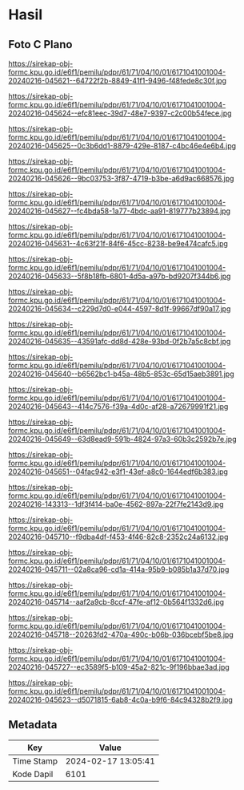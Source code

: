 # Hasil

## Foto C Plano

https://sirekap-obj-formc.kpu.go.id/e6f1/pemilu/pdpr/61/71/04/10/01/6171041001004-20240216-045621--64722f2b-8849-41f1-9496-f48fede8c30f.jpg

https://sirekap-obj-formc.kpu.go.id/e6f1/pemilu/pdpr/61/71/04/10/01/6171041001004-20240216-045624--efc81eec-39d7-48e7-9397-c2c00b54fece.jpg

https://sirekap-obj-formc.kpu.go.id/e6f1/pemilu/pdpr/61/71/04/10/01/6171041001004-20240216-045625--0c3b6dd1-8879-429e-8187-c4bc46e4e6b4.jpg

https://sirekap-obj-formc.kpu.go.id/e6f1/pemilu/pdpr/61/71/04/10/01/6171041001004-20240216-045626--9bc03753-3f87-4719-b3be-a6d9ac668576.jpg

https://sirekap-obj-formc.kpu.go.id/e6f1/pemilu/pdpr/61/71/04/10/01/6171041001004-20240216-045627--fc4bda58-1a77-4bdc-aa91-819777b23894.jpg

https://sirekap-obj-formc.kpu.go.id/e6f1/pemilu/pdpr/61/71/04/10/01/6171041001004-20240216-045631--4c63f21f-84f6-45cc-8238-be9e474cafc5.jpg

https://sirekap-obj-formc.kpu.go.id/e6f1/pemilu/pdpr/61/71/04/10/01/6171041001004-20240216-045633--5f8b18fb-6801-4d5a-a97b-bd9207f344b6.jpg

https://sirekap-obj-formc.kpu.go.id/e6f1/pemilu/pdpr/61/71/04/10/01/6171041001004-20240216-045634--c229d7d0-e044-4597-8d1f-99667df90a17.jpg

https://sirekap-obj-formc.kpu.go.id/e6f1/pemilu/pdpr/61/71/04/10/01/6171041001004-20240216-045635--43591afc-dd8d-428e-93bd-0f2b7a5c8cbf.jpg

https://sirekap-obj-formc.kpu.go.id/e6f1/pemilu/pdpr/61/71/04/10/01/6171041001004-20240216-045640--b6562bc1-b45a-48b5-853c-65d15aeb3891.jpg

https://sirekap-obj-formc.kpu.go.id/e6f1/pemilu/pdpr/61/71/04/10/01/6171041001004-20240216-045643--414c7576-f39a-4d0c-af28-a72679991f21.jpg

https://sirekap-obj-formc.kpu.go.id/e6f1/pemilu/pdpr/61/71/04/10/01/6171041001004-20240216-045649--63d8ead9-591b-4824-97a3-60b3c2592b7e.jpg

https://sirekap-obj-formc.kpu.go.id/e6f1/pemilu/pdpr/61/71/04/10/01/6171041001004-20240216-045651--04fac942-e3f1-43ef-a8c0-1644edf6b383.jpg

https://sirekap-obj-formc.kpu.go.id/e6f1/pemilu/pdpr/61/71/04/10/01/6171041001004-20240216-143313--1df3f414-ba0e-4562-897a-22f7fe2143d9.jpg

https://sirekap-obj-formc.kpu.go.id/e6f1/pemilu/pdpr/61/71/04/10/01/6171041001004-20240216-045710--f9dba4df-f453-4f46-82c8-2352c24a6132.jpg

https://sirekap-obj-formc.kpu.go.id/e6f1/pemilu/pdpr/61/71/04/10/01/6171041001004-20240216-045711--02a8ca96-cd1a-414a-95b9-b085b1a37d70.jpg

https://sirekap-obj-formc.kpu.go.id/e6f1/pemilu/pdpr/61/71/04/10/01/6171041001004-20240216-045714--aaf2a9cb-8ccf-47fe-af12-0b564f1332d6.jpg

https://sirekap-obj-formc.kpu.go.id/e6f1/pemilu/pdpr/61/71/04/10/01/6171041001004-20240216-045718--20263fd2-470a-490c-b06b-036bcebf5be8.jpg

https://sirekap-obj-formc.kpu.go.id/e6f1/pemilu/pdpr/61/71/04/10/01/6171041001004-20240216-045727--ec3589f5-b109-45a2-821c-9f196bbae3ad.jpg

https://sirekap-obj-formc.kpu.go.id/e6f1/pemilu/pdpr/61/71/04/10/01/6171041001004-20240216-045623--d5071815-6ab8-4c0a-b9f6-84c94328b2f9.jpg


## Metadata

| Key        | Value               |
| ---------- | ------------------- |
| Time Stamp | 2024-02-17 13:05:41 |
| Kode Dapil | 6101                |



